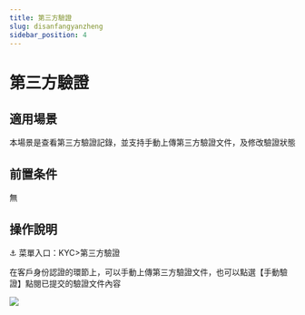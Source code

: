 ```yaml
---
title: 第三方驗證
slug: disanfangyanzheng
sidebar_position: 4
---
```



# 第三方驗證

## 適用場景

本場景是查看第三方驗證記錄，並支持手動上傳第三方驗證文件，及修改驗證狀態

## 前置条件

無

## 操作說明

<div class="callout callout-bg-6 callout-border-6">
<p>⚓ 菜單入口：KYC&gt;第三方驗證</p>
</div>

在客戶身份認證的環節上，可以手動上傳第三方驗證文件，也可以點選【手動驗證】點閱已提交的驗證文件內容

<img src="/assets/WCkBbapkWoiFOvxACClcx6HdnKS.png" src-width="3214" src-height="1620" align="center"/>

